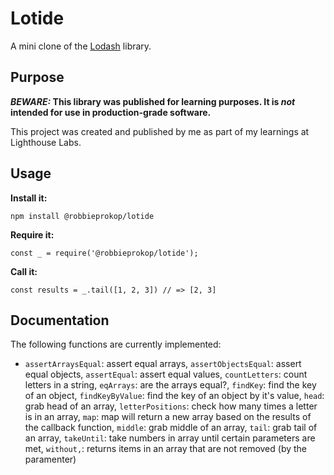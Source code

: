 # Lotide

A mini clone of the [Lodash](https://lodash.com) library.

## Purpose

**_BEWARE:_ This library was published for learning purposes. It is _not_ intended for use in production-grade software.**

This project was created and published by me as part of my learnings at Lighthouse Labs.

## Usage

**Install it:**

`npm install @robbieprokop/lotide`

**Require it:**

`const _ = require('@robbieprokop/lotide');`

**Call it:**

`const results = _.tail([1, 2, 3]) // => [2, 3]`

## Documentation

The following functions are currently implemented:

- `assertArraysEqual`: assert equal arrays,
  `assertObjectsEqual`: assert equal objects,
  `assertEqual`: assert equal values,
  `countLetters`: count letters in a string,
  `eqArrays`: are the arrays equal?,
  `findKey`: find the key of an object,
  `findKeyByValue`: find the key of an object by it's value,
  `head`: grab head of an array,
  `letterPositions`: check how many times a letter is in an array,
  `map`: map will return a new array based on the results of the callback function,
  `middle`: grab middle of an array,
  `tail`: grab tail of an array,
  `takeUntil`: take numbers in array until certain parameters are met,
  `without,`: returns items in an array that are not removed (by the paramenter)
